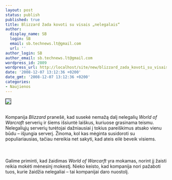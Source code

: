 ```yaml
---
layout: post
status: publish
published: true
title: Blizzard žada kovoti su visais „nelegalais“
author:
  display_name: SB
  login: SB
  email: sb.technews.lt@gmail.com
  url: ''
author_login: SB
author_email: sb.technews.lt@gmail.com
wordpress_id: 2809
wordpress_url: http://localhost/site/new/blizzard_zada_kovoti_su_visais__nelegalais_/
date: '2008-12-07 13:12:36 +0200'
date_gmt: '2008-12-07 13:12:36 +0200'
categories:
- Naujienos
---
```

<div class="imgright"><img src="http://tbn2.google.com/images?q=tbn:vqo2MLh7dfxEHM:http://www.gamewithabrain.com/wp-content/uploads/2008/04/world-of-warcraft-logo.jpg" border="1"></div>
<p><br>Kompanija <i>Blizzard</i> pranešė, kad susekė nemažą dalį nelegalių <i>World of Warcraft</i> serverių ir šiems išsiuntė laiškus, kuriuose grasinama teismu. Nelegaliųjų serverių turėtojai dažniausiai į tokius pareiškimus atsako vienu būdu – išjungia serverį. Žinoma, kol kas mėginta susidoroti su populiariausias, tačiau nereikia net sakyti, kad ateis eilė beveik visiems.<br />
<br><br />
<br>Galime priminti, kad žaidimas <i>World of Warcarft</i> yra mokamas, norint jį žaisti reikia mokėti mėnesinį mokestį. Nieko keisto, kad kompanija nori pažaboti tuos, kurie žaidžia nelegaliai – tai kompanijai daro nuostolį.<br />
<br></p>
